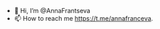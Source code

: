 - 👋 Hi, I’m @AnnaFrantseva
- 📫 How to reach me https://t.me/annafranceva.

<!---
AnnaFrantseva/AnnaFrantseva is a ✨ special ✨ repository because its `README.md` (this file) appears on your GitHub profile.
You can click the Preview link to take a look at your changes.
--->
